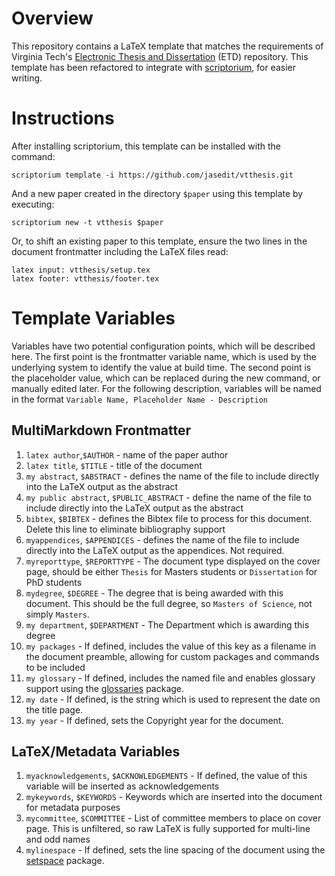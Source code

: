 # Overview

This repository contains a LaTeX template that matches the requirements of Virginia Tech's [Electronic Thesis and Dissertation](http://etd.vt.edu/) (ETD) repository. This template has been refactored to integrate with [scriptorium](https://github.com/jasedit/scriptorium), for easier writing.

# Instructions

After installing scriptorium, this template can be installed with the command:

```
scriptorium template -i https://github.com/jasedit/vtthesis.git
```
And a new paper created in the directory `$paper` using this template by executing:

```
scriptorium new -t vtthesis $paper
```

Or, to shift an existing paper to this template, ensure the two lines in the document frontmatter including the LaTeX files read:

```
latex input: vtthesis/setup.tex
latex footer: vtthesis/footer.tex
```

# Template Variables

Variables have two potential configuration points, which will be described here. The first point is the frontmatter variable name, which is used by the underlying system to identify the value at build time. The second point is the placeholder value, which can be replaced during the new command, or manually edited later. For the following description, variables will be named in the format `Variable Name, Placeholder Name - Description`

## MultiMarkdown Frontmatter
1. `latex author`,`$AUTHOR` - name of the paper author
2. `latex title`, `$TITLE` - title of the document
3. `my abstract`, `$ABSTRACT` - defines the name of the file to include directly into the LaTeX output as the abstract
4. `my public abstract`, `$PUBLIC_ABSTRACT` - define the name of the file to include directly into the LaTeX output as the abstract
5. `bibtex`, `$BIBTEX` - defines the Bibtex file to process for this document. Delete this line to eliminate bibliography support
6. `myappendices`, `$APPENDICES` - defines the name of the file to include directly into the LaTeX output as the appendices. Not required.
6. `myreporttype`, `$REPORTTYPE` - The document type displayed on the cover page, should be either `Thesis` for Masters students or `Dissertation` for PhD students
7. `mydegree`, `$DEGREE` - The degree that is being awarded with this document. This should be the full degree, so `Masters of Science`, not simply `Masters`.
8. `my department`, `$DEPARTMENT` - The Department which is awarding this degree
9. `my packages` - If defined, includes the value of this key as a filename in the document preamble, allowing for custom packages and commands to be included
10. `my glossary` - If defined, includes the named file and enables glossary support using the [glossaries](https://www.ctan.org/pkg/glossaries) package.
11. `my date` - If defined, is the string which is used to represent the date on the title page.
12. `my year` - If defined, sets the Copyright year for the document.

## LaTeX/Metadata Variables

1. `myacknowledgements`, `$ACKNOWLEDGEMENTS` - If defined, the value of this variable will be inserted as acknowledgements
2. `mykeywords`, `$KEYWORDS` - Keywords which are inserted into the document for metadata purposes
3. `mycommittee`, `$COMMITTEE` - List of committee members to place on cover page. This is unfiltered, so raw LaTeX is fully supported for multi-line and odd names
4. `mylinespace` - If defined, sets the line spacing of the document using the [setspace](http://www.ctan.org/tex-archive/macros/latex/contrib/setspace/) package.
